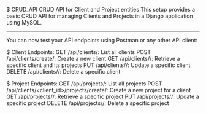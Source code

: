 $ CRUD_API
CRUD API for Client and Project entities
This setup provides a basic CRUD API for managing Clients and Projects in a Django application using MySQL.

---------------------------------------------------------------------------------
You can now test your API endpoints using Postman or any other API client:

$ Client Endpoints:
GET /api/clients/: List all clients
POST /api/clients/create/: Create a new client
GET /api/clients/<id>/: Retrieve a specific client and its projects
PUT /api/clients/<id>/: Update a specific client
DELETE /api/clients/<id>/: Delete a specific client

$ Project Endpoints:
GET /api/projects/: List all projects
POST /api/clients/<client_id>/projects/create/: Create a new project for a client
GET /api/projects/<id>/: Retrieve a specific project
PUT /api/projects/<id>/: Update a specific project
DELETE /api/projects/<id>/: Delete a specific project
